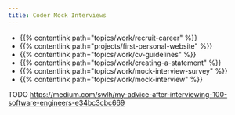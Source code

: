 ```yaml
---
title: Coder Mock Interviews
---
```


- {{% contentlink path="topics/work/recruit-career" %}}
- {{% contentlink path="projects/first-personal-website" %}}
- {{% contentlink path="topics/work/cv-guidelines" %}}
- {{% contentlink path="topics/work/creating-a-statement" %}}
- {{% contentlink path="topics/work/mock-interview-survey" %}}
- {{% contentlink path="topics/work/mock-interview" %}}

TODO
https://medium.com/swlh/my-advice-after-interviewing-100-software-engineers-e34bc3cbc669
